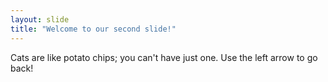 ```yaml
---
layout: slide
title: "Welcome to our second slide!"
---
```

Cats are like potato chips; you can't have just one.
Use the left arrow to go back!
